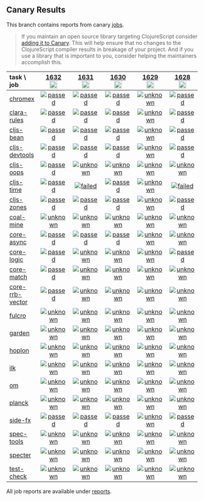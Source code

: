 ## Canary Results

This branch contains reports from canary [jobs](https://github.com/cljs-oss/canary/tree/jobs).

> If you maintain an open source library targeting ClojureScript consider [adding it to Canary](https://github.com/cljs-oss/canary/tree/master#how-to-participate). This will help ensure that no changes to the ClojureScript compiler results in breakage of your project. And if you use a library that is important to you, consider helping the maintainers accomplish this.

[//]: # (begin_overview_table)

| task \ job | <a href="reports/2020/12/18/job-001632-1.10.825-5e88d338" title="job #1632&#xA;&#xA;job&#xA;&#xA;requested by BinaryAge Bot (@babot) on 2020-12-18T11:10:36Z">1632<br/><img width=20 height=20 src="https://avatars0.githubusercontent.com/u/1476765?v=4&s=60"></a> | <a href="reports/2020/12/17/job-001631-1.10.825-5e88d338" title="job #1631&#xA;&#xA;job&#xA;&#xA;requested by BinaryAge Bot (@babot) on 2020-12-17T11:08:33Z">1631<br/><img width=20 height=20 src="https://avatars0.githubusercontent.com/u/1476765?v=4&s=60"></a> | <a href="reports/2020/12/16/job-001630-1.10.825-5e88d338" title="job #1630&#xA;&#xA;job&#xA;&#xA;requested by BinaryAge Bot (@babot) on 2020-12-16T11:08:29Z">1630<br/><img width=20 height=20 src="https://avatars0.githubusercontent.com/u/1476765?v=4&s=60"></a> | <a href="reports/2020/12/15/job-001629-1.10.825-5e88d338" title="job #1629&#xA;&#xA;job&#xA;&#xA;requested by BinaryAge Bot (@babot) on 2020-12-15T11:08:28Z">1629<br/><img width=20 height=20 src="https://avatars0.githubusercontent.com/u/1476765?v=4&s=60"></a> | <a href="reports/2020/12/14/job-001628-1.10.825-5e88d338" title="job #1628&#xA;&#xA;job&#xA;&#xA;requested by BinaryAge Bot (@babot) on 2020-12-14T11:08:31Z">1628<br/><img width=20 height=20 src="https://avatars0.githubusercontent.com/u/1476765?v=4&s=60"></a> | <a href="reports/2020/12/13/job-001627-1.10.825-5e88d338" title="job #1627&#xA;&#xA;job&#xA;&#xA;requested by BinaryAge Bot (@babot) on 2020-12-13T11:08:42Z">1627<br/><img width=20 height=20 src="https://avatars0.githubusercontent.com/u/1476765?v=4&s=60"></a> | <a href="reports/2020/12/12/job-001626-1.10.825-5e88d338" title="job #1626&#xA;&#xA;job&#xA;&#xA;requested by BinaryAge Bot (@babot) on 2020-12-12T11:08:26Z">1626<br/><img width=20 height=20 src="https://avatars0.githubusercontent.com/u/1476765?v=4&s=60"></a> | <a href="reports/2020/12/11/job-001625-1.10.825-5e88d338" title="job #1625&#xA;&#xA;job&#xA;&#xA;requested by BinaryAge Bot (@babot) on 2020-12-11T11:08:42Z">1625<br/><img width=20 height=20 src="https://avatars0.githubusercontent.com/u/1476765?v=4&s=60"></a> | <a href="reports/2020/12/10/job-001624-1.10.825-5e88d338" title="job #1624&#xA;&#xA;job&#xA;&#xA;requested by BinaryAge Bot (@babot) on 2020-12-10T11:08:08Z">1624<br/><img width=20 height=20 src="https://avatars0.githubusercontent.com/u/1476765?v=4&s=60"></a> | <a href="reports/2020/12/09/job-001623-1.10.825-5e88d338" title="job #1623&#xA;&#xA;job&#xA;&#xA;requested by BinaryAge Bot (@babot) on 2020-12-09T11:08:38Z">1623<br/><img width=20 height=20 src="https://avatars0.githubusercontent.com/u/1476765?v=4&s=60"></a> |
| :--- | :---: | :---: | :---: | :---: | :---: | :---: | :---: | :---: | :---: | :---: |
| [chromex](https://github.com/binaryage/chromex) | <a href="reports/2020/12/18/job-001632-1.10.825-5e88d338#-chromex"><img title="passed" src="http://box.binaryage.com/s-passed.svg"><a> | <a href="reports/2020/12/17/job-001631-1.10.825-5e88d338#-chromex"><img title="passed" src="http://box.binaryage.com/s-passed.svg"><a> | <a href="reports/2020/12/16/job-001630-1.10.825-5e88d338#-chromex"><img title="passed" src="http://box.binaryage.com/s-passed.svg"><a> | <a href="reports/2020/12/15/job-001629-1.10.825-5e88d338#-chromex"><img title="unknown" src="http://box.binaryage.com/s-unknown.svg"><a> | <a href="reports/2020/12/14/job-001628-1.10.825-5e88d338#-chromex"><img title="passed" src="http://box.binaryage.com/s-passed.svg"><a> | <a href="reports/2020/12/13/job-001627-1.10.825-5e88d338#-chromex"><img title="passed" src="http://box.binaryage.com/s-passed.svg"><a> | <a href="reports/2020/12/12/job-001626-1.10.825-5e88d338#-chromex"><img title="passed" src="http://box.binaryage.com/s-passed.svg"><a> | <a href="reports/2020/12/11/job-001625-1.10.825-5e88d338#-chromex"><img title="unknown" src="http://box.binaryage.com/s-unknown.svg"><a> | <a href="reports/2020/12/10/job-001624-1.10.825-5e88d338#-chromex"><img title="unknown" src="http://box.binaryage.com/s-unknown.svg"><a> | <a href="reports/2020/12/09/job-001623-1.10.825-5e88d338#-chromex"><img title="unknown" src="http://box.binaryage.com/s-unknown.svg"><a> |
| [clara-rules](https://github.com/cerner/clara-rules) | <a href="reports/2020/12/18/job-001632-1.10.825-5e88d338#-clara-rules"><img title="passed" src="http://box.binaryage.com/s-passed.svg"><a> | <a href="reports/2020/12/17/job-001631-1.10.825-5e88d338#-clara-rules"><img title="passed" src="http://box.binaryage.com/s-passed.svg"><a> | <a href="reports/2020/12/16/job-001630-1.10.825-5e88d338#-clara-rules"><img title="passed" src="http://box.binaryage.com/s-passed.svg"><a> | <a href="reports/2020/12/15/job-001629-1.10.825-5e88d338#-clara-rules"><img title="unknown" src="http://box.binaryage.com/s-unknown.svg"><a> | <a href="reports/2020/12/14/job-001628-1.10.825-5e88d338#-clara-rules"><img title="passed" src="http://box.binaryage.com/s-passed.svg"><a> | <a href="reports/2020/12/13/job-001627-1.10.825-5e88d338#-clara-rules"><img title="passed" src="http://box.binaryage.com/s-passed.svg"><a> | <a href="reports/2020/12/12/job-001626-1.10.825-5e88d338#-clara-rules"><img title="passed" src="http://box.binaryage.com/s-passed.svg"><a> | <a href="reports/2020/12/11/job-001625-1.10.825-5e88d338#-clara-rules"><img title="unknown" src="http://box.binaryage.com/s-unknown.svg"><a> | <a href="reports/2020/12/10/job-001624-1.10.825-5e88d338#-clara-rules"><img title="unknown" src="http://box.binaryage.com/s-unknown.svg"><a> | <a href="reports/2020/12/09/job-001623-1.10.825-5e88d338#-clara-rules"><img title="unknown" src="http://box.binaryage.com/s-unknown.svg"><a> |
| [cljs-bean](https://github.com/mfikes/cljs-bean) | <a href="reports/2020/12/18/job-001632-1.10.825-5e88d338#-cljs-bean"><img title="passed" src="http://box.binaryage.com/s-passed.svg"><a> | <a href="reports/2020/12/17/job-001631-1.10.825-5e88d338#-cljs-bean"><img title="passed" src="http://box.binaryage.com/s-passed.svg"><a> | <a href="reports/2020/12/16/job-001630-1.10.825-5e88d338#-cljs-bean"><img title="passed" src="http://box.binaryage.com/s-passed.svg"><a> | <a href="reports/2020/12/15/job-001629-1.10.825-5e88d338#-cljs-bean"><img title="unknown" src="http://box.binaryage.com/s-unknown.svg"><a> | <a href="reports/2020/12/14/job-001628-1.10.825-5e88d338#-cljs-bean"><img title="passed" src="http://box.binaryage.com/s-passed.svg"><a> | <a href="reports/2020/12/13/job-001627-1.10.825-5e88d338#-cljs-bean"><img title="passed" src="http://box.binaryage.com/s-passed.svg"><a> | <a href="reports/2020/12/12/job-001626-1.10.825-5e88d338#-cljs-bean"><img title="passed" src="http://box.binaryage.com/s-passed.svg"><a> | <a href="reports/2020/12/11/job-001625-1.10.825-5e88d338#-cljs-bean"><img title="unknown" src="http://box.binaryage.com/s-unknown.svg"><a> | <a href="reports/2020/12/10/job-001624-1.10.825-5e88d338#-cljs-bean"><img title="unknown" src="http://box.binaryage.com/s-unknown.svg"><a> | <a href="reports/2020/12/09/job-001623-1.10.825-5e88d338#-cljs-bean"><img title="unknown" src="http://box.binaryage.com/s-unknown.svg"><a> |
| [cljs-devtools](https://github.com/binaryage/cljs-devtools) | <a href="reports/2020/12/18/job-001632-1.10.825-5e88d338#-cljs-devtools"><img title="passed" src="http://box.binaryage.com/s-passed.svg"><a> | <a href="reports/2020/12/17/job-001631-1.10.825-5e88d338#-cljs-devtools"><img title="passed" src="http://box.binaryage.com/s-passed.svg"><a> | <a href="reports/2020/12/16/job-001630-1.10.825-5e88d338#-cljs-devtools"><img title="passed" src="http://box.binaryage.com/s-passed.svg"><a> | <a href="reports/2020/12/15/job-001629-1.10.825-5e88d338#-cljs-devtools"><img title="unknown" src="http://box.binaryage.com/s-unknown.svg"><a> | <a href="reports/2020/12/14/job-001628-1.10.825-5e88d338#-cljs-devtools"><img title="passed" src="http://box.binaryage.com/s-passed.svg"><a> | <a href="reports/2020/12/13/job-001627-1.10.825-5e88d338#-cljs-devtools"><img title="passed" src="http://box.binaryage.com/s-passed.svg"><a> | <a href="reports/2020/12/12/job-001626-1.10.825-5e88d338#-cljs-devtools"><img title="passed" src="http://box.binaryage.com/s-passed.svg"><a> | <a href="reports/2020/12/11/job-001625-1.10.825-5e88d338#-cljs-devtools"><img title="unknown" src="http://box.binaryage.com/s-unknown.svg"><a> | <a href="reports/2020/12/10/job-001624-1.10.825-5e88d338#-cljs-devtools"><img title="unknown" src="http://box.binaryage.com/s-unknown.svg"><a> | <a href="reports/2020/12/09/job-001623-1.10.825-5e88d338#-cljs-devtools"><img title="unknown" src="http://box.binaryage.com/s-unknown.svg"><a> |
| [cljs-oops](https://github.com/binaryage/cljs-oops) | <a href="reports/2020/12/18/job-001632-1.10.825-5e88d338#-cljs-oops"><img title="passed" src="http://box.binaryage.com/s-passed.svg"><a> | <a href="reports/2020/12/17/job-001631-1.10.825-5e88d338#-cljs-oops"><img title="unknown" src="http://box.binaryage.com/s-unknown.svg"><a> | <a href="reports/2020/12/16/job-001630-1.10.825-5e88d338#-cljs-oops"><img title="unknown" src="http://box.binaryage.com/s-unknown.svg"><a> | <a href="reports/2020/12/15/job-001629-1.10.825-5e88d338#-cljs-oops"><img title="unknown" src="http://box.binaryage.com/s-unknown.svg"><a> | <a href="reports/2020/12/14/job-001628-1.10.825-5e88d338#-cljs-oops"><img title="unknown" src="http://box.binaryage.com/s-unknown.svg"><a> | <a href="reports/2020/12/13/job-001627-1.10.825-5e88d338#-cljs-oops"><img title="passed" src="http://box.binaryage.com/s-passed.svg"><a> | <a href="reports/2020/12/12/job-001626-1.10.825-5e88d338#-cljs-oops"><img title="unknown" src="http://box.binaryage.com/s-unknown.svg"><a> | <a href="reports/2020/12/11/job-001625-1.10.825-5e88d338#-cljs-oops"><img title="unknown" src="http://box.binaryage.com/s-unknown.svg"><a> | <a href="reports/2020/12/10/job-001624-1.10.825-5e88d338#-cljs-oops"><img title="unknown" src="http://box.binaryage.com/s-unknown.svg"><a> | <a href="reports/2020/12/09/job-001623-1.10.825-5e88d338#-cljs-oops"><img title="unknown" src="http://box.binaryage.com/s-unknown.svg"><a> |
| [cljs-time](https://github.com/andrewmcveigh/cljs-time) | <a href="reports/2020/12/18/job-001632-1.10.825-5e88d338#-cljs-time"><img title="passed" src="http://box.binaryage.com/s-passed.svg"><a> | <a href="reports/2020/12/17/job-001631-1.10.825-5e88d338#-cljs-time"><img title="failed" src="http://box.binaryage.com/s-failed.svg"><a> | <a href="reports/2020/12/16/job-001630-1.10.825-5e88d338#-cljs-time"><img title="passed" src="http://box.binaryage.com/s-passed.svg"><a> | <a href="reports/2020/12/15/job-001629-1.10.825-5e88d338#-cljs-time"><img title="unknown" src="http://box.binaryage.com/s-unknown.svg"><a> | <a href="reports/2020/12/14/job-001628-1.10.825-5e88d338#-cljs-time"><img title="failed" src="http://box.binaryage.com/s-failed.svg"><a> | <a href="reports/2020/12/13/job-001627-1.10.825-5e88d338#-cljs-time"><img title="passed" src="http://box.binaryage.com/s-passed.svg"><a> | <a href="reports/2020/12/12/job-001626-1.10.825-5e88d338#-cljs-time"><img title="passed" src="http://box.binaryage.com/s-passed.svg"><a> | <a href="reports/2020/12/11/job-001625-1.10.825-5e88d338#-cljs-time"><img title="unknown" src="http://box.binaryage.com/s-unknown.svg"><a> | <a href="reports/2020/12/10/job-001624-1.10.825-5e88d338#-cljs-time"><img title="unknown" src="http://box.binaryage.com/s-unknown.svg"><a> | <a href="reports/2020/12/09/job-001623-1.10.825-5e88d338#-cljs-time"><img title="unknown" src="http://box.binaryage.com/s-unknown.svg"><a> |
| [cljs-zones](https://github.com/binaryage/cljs-zones) | <a href="reports/2020/12/18/job-001632-1.10.825-5e88d338#-cljs-zones"><img title="passed" src="http://box.binaryage.com/s-passed.svg"><a> | <a href="reports/2020/12/17/job-001631-1.10.825-5e88d338#-cljs-zones"><img title="passed" src="http://box.binaryage.com/s-passed.svg"><a> | <a href="reports/2020/12/16/job-001630-1.10.825-5e88d338#-cljs-zones"><img title="passed" src="http://box.binaryage.com/s-passed.svg"><a> | <a href="reports/2020/12/15/job-001629-1.10.825-5e88d338#-cljs-zones"><img title="unknown" src="http://box.binaryage.com/s-unknown.svg"><a> | <a href="reports/2020/12/14/job-001628-1.10.825-5e88d338#-cljs-zones"><img title="passed" src="http://box.binaryage.com/s-passed.svg"><a> | <a href="reports/2020/12/13/job-001627-1.10.825-5e88d338#-cljs-zones"><img title="passed" src="http://box.binaryage.com/s-passed.svg"><a> | <a href="reports/2020/12/12/job-001626-1.10.825-5e88d338#-cljs-zones"><img title="passed" src="http://box.binaryage.com/s-passed.svg"><a> | <a href="reports/2020/12/11/job-001625-1.10.825-5e88d338#-cljs-zones"><img title="unknown" src="http://box.binaryage.com/s-unknown.svg"><a> | <a href="reports/2020/12/10/job-001624-1.10.825-5e88d338#-cljs-zones"><img title="unknown" src="http://box.binaryage.com/s-unknown.svg"><a> | <a href="reports/2020/12/09/job-001623-1.10.825-5e88d338#-cljs-zones"><img title="unknown" src="http://box.binaryage.com/s-unknown.svg"><a> |
| [coal-mine](https://github.com/mfikes/coal-mine) | <a href="reports/2020/12/18/job-001632-1.10.825-5e88d338#-coal-mine"><img title="unknown" src="http://box.binaryage.com/s-unknown.svg"><a> | <a href="reports/2020/12/17/job-001631-1.10.825-5e88d338#-coal-mine"><img title="unknown" src="http://box.binaryage.com/s-unknown.svg"><a> | <a href="reports/2020/12/16/job-001630-1.10.825-5e88d338#-coal-mine"><img title="unknown" src="http://box.binaryage.com/s-unknown.svg"><a> | <a href="reports/2020/12/15/job-001629-1.10.825-5e88d338#-coal-mine"><img title="unknown" src="http://box.binaryage.com/s-unknown.svg"><a> | <a href="reports/2020/12/14/job-001628-1.10.825-5e88d338#-coal-mine"><img title="unknown" src="http://box.binaryage.com/s-unknown.svg"><a> | <a href="reports/2020/12/13/job-001627-1.10.825-5e88d338#-coal-mine"><img title="passed" src="http://box.binaryage.com/s-passed.svg"><a> | <a href="reports/2020/12/12/job-001626-1.10.825-5e88d338#-coal-mine"><img title="unknown" src="http://box.binaryage.com/s-unknown.svg"><a> | <a href="reports/2020/12/11/job-001625-1.10.825-5e88d338#-coal-mine"><img title="unknown" src="http://box.binaryage.com/s-unknown.svg"><a> | <a href="reports/2020/12/10/job-001624-1.10.825-5e88d338#-coal-mine"><img title="unknown" src="http://box.binaryage.com/s-unknown.svg"><a> | <a href="reports/2020/12/09/job-001623-1.10.825-5e88d338#-coal-mine"><img title="unknown" src="http://box.binaryage.com/s-unknown.svg"><a> |
| [core-async](https://github.com/clojure/core.async) | <a href="reports/2020/12/18/job-001632-1.10.825-5e88d338#-core-async"><img title="passed" src="http://box.binaryage.com/s-passed.svg"><a> | <a href="reports/2020/12/17/job-001631-1.10.825-5e88d338#-core-async"><img title="passed" src="http://box.binaryage.com/s-passed.svg"><a> | <a href="reports/2020/12/16/job-001630-1.10.825-5e88d338#-core-async"><img title="passed" src="http://box.binaryage.com/s-passed.svg"><a> | <a href="reports/2020/12/15/job-001629-1.10.825-5e88d338#-core-async"><img title="unknown" src="http://box.binaryage.com/s-unknown.svg"><a> | <a href="reports/2020/12/14/job-001628-1.10.825-5e88d338#-core-async"><img title="unknown" src="http://box.binaryage.com/s-unknown.svg"><a> | <a href="reports/2020/12/13/job-001627-1.10.825-5e88d338#-core-async"><img title="passed" src="http://box.binaryage.com/s-passed.svg"><a> | <a href="reports/2020/12/12/job-001626-1.10.825-5e88d338#-core-async"><img title="passed" src="http://box.binaryage.com/s-passed.svg"><a> | <a href="reports/2020/12/11/job-001625-1.10.825-5e88d338#-core-async"><img title="unknown" src="http://box.binaryage.com/s-unknown.svg"><a> | <a href="reports/2020/12/10/job-001624-1.10.825-5e88d338#-core-async"><img title="unknown" src="http://box.binaryage.com/s-unknown.svg"><a> | <a href="reports/2020/12/09/job-001623-1.10.825-5e88d338#-core-async"><img title="unknown" src="http://box.binaryage.com/s-unknown.svg"><a> |
| [core-logic](https://github.com/clojure/core.logic) | <a href="reports/2020/12/18/job-001632-1.10.825-5e88d338#-core-logic"><img title="passed" src="http://box.binaryage.com/s-passed.svg"><a> | <a href="reports/2020/12/17/job-001631-1.10.825-5e88d338#-core-logic"><img title="unknown" src="http://box.binaryage.com/s-unknown.svg"><a> | <a href="reports/2020/12/16/job-001630-1.10.825-5e88d338#-core-logic"><img title="unknown" src="http://box.binaryage.com/s-unknown.svg"><a> | <a href="reports/2020/12/15/job-001629-1.10.825-5e88d338#-core-logic"><img title="unknown" src="http://box.binaryage.com/s-unknown.svg"><a> | <a href="reports/2020/12/14/job-001628-1.10.825-5e88d338#-core-logic"><img title="passed" src="http://box.binaryage.com/s-passed.svg"><a> | <a href="reports/2020/12/13/job-001627-1.10.825-5e88d338#-core-logic"><img title="passed" src="http://box.binaryage.com/s-passed.svg"><a> | <a href="reports/2020/12/12/job-001626-1.10.825-5e88d338#-core-logic"><img title="unknown" src="http://box.binaryage.com/s-unknown.svg"><a> | <a href="reports/2020/12/11/job-001625-1.10.825-5e88d338#-core-logic"><img title="unknown" src="http://box.binaryage.com/s-unknown.svg"><a> | <a href="reports/2020/12/10/job-001624-1.10.825-5e88d338#-core-logic"><img title="unknown" src="http://box.binaryage.com/s-unknown.svg"><a> | <a href="reports/2020/12/09/job-001623-1.10.825-5e88d338#-core-logic"><img title="unknown" src="http://box.binaryage.com/s-unknown.svg"><a> |
| [core-match](https://github.com/clojure/core.match) | <a href="reports/2020/12/18/job-001632-1.10.825-5e88d338#-core-match"><img title="passed" src="http://box.binaryage.com/s-passed.svg"><a> | <a href="reports/2020/12/17/job-001631-1.10.825-5e88d338#-core-match"><img title="unknown" src="http://box.binaryage.com/s-unknown.svg"><a> | <a href="reports/2020/12/16/job-001630-1.10.825-5e88d338#-core-match"><img title="unknown" src="http://box.binaryage.com/s-unknown.svg"><a> | <a href="reports/2020/12/15/job-001629-1.10.825-5e88d338#-core-match"><img title="unknown" src="http://box.binaryage.com/s-unknown.svg"><a> | <a href="reports/2020/12/14/job-001628-1.10.825-5e88d338#-core-match"><img title="unknown" src="http://box.binaryage.com/s-unknown.svg"><a> | <a href="reports/2020/12/13/job-001627-1.10.825-5e88d338#-core-match"><img title="passed" src="http://box.binaryage.com/s-passed.svg"><a> | <a href="reports/2020/12/12/job-001626-1.10.825-5e88d338#-core-match"><img title="unknown" src="http://box.binaryage.com/s-unknown.svg"><a> | <a href="reports/2020/12/11/job-001625-1.10.825-5e88d338#-core-match"><img title="unknown" src="http://box.binaryage.com/s-unknown.svg"><a> | <a href="reports/2020/12/10/job-001624-1.10.825-5e88d338#-core-match"><img title="unknown" src="http://box.binaryage.com/s-unknown.svg"><a> | <a href="reports/2020/12/09/job-001623-1.10.825-5e88d338#-core-match"><img title="unknown" src="http://box.binaryage.com/s-unknown.svg"><a> |
| [core-rrb-vector](https://github.com/clojure/core.rrb-vector) | <a href="reports/2020/12/18/job-001632-1.10.825-5e88d338#-core-rrb-vector"><img title="passed" src="http://box.binaryage.com/s-passed.svg"><a> | <a href="reports/2020/12/17/job-001631-1.10.825-5e88d338#-core-rrb-vector"><img title="unknown" src="http://box.binaryage.com/s-unknown.svg"><a> | <a href="reports/2020/12/16/job-001630-1.10.825-5e88d338#-core-rrb-vector"><img title="unknown" src="http://box.binaryage.com/s-unknown.svg"><a> | <a href="reports/2020/12/15/job-001629-1.10.825-5e88d338#-core-rrb-vector"><img title="unknown" src="http://box.binaryage.com/s-unknown.svg"><a> | <a href="reports/2020/12/14/job-001628-1.10.825-5e88d338#-core-rrb-vector"><img title="unknown" src="http://box.binaryage.com/s-unknown.svg"><a> | <a href="reports/2020/12/13/job-001627-1.10.825-5e88d338#-core-rrb-vector"><img title="passed" src="http://box.binaryage.com/s-passed.svg"><a> | <a href="reports/2020/12/12/job-001626-1.10.825-5e88d338#-core-rrb-vector"><img title="unknown" src="http://box.binaryage.com/s-unknown.svg"><a> | <a href="reports/2020/12/11/job-001625-1.10.825-5e88d338#-core-rrb-vector"><img title="unknown" src="http://box.binaryage.com/s-unknown.svg"><a> | <a href="reports/2020/12/10/job-001624-1.10.825-5e88d338#-core-rrb-vector"><img title="unknown" src="http://box.binaryage.com/s-unknown.svg"><a> | <a href="reports/2020/12/09/job-001623-1.10.825-5e88d338#-core-rrb-vector"><img title="unknown" src="http://box.binaryage.com/s-unknown.svg"><a> |
| [fulcro](https://github.com/fulcrologic/fulcro) | <a href="reports/2020/12/18/job-001632-1.10.825-5e88d338#-fulcro"><img title="unknown" src="http://box.binaryage.com/s-unknown.svg"><a> | <a href="reports/2020/12/17/job-001631-1.10.825-5e88d338#-fulcro"><img title="unknown" src="http://box.binaryage.com/s-unknown.svg"><a> | <a href="reports/2020/12/16/job-001630-1.10.825-5e88d338#-fulcro"><img title="unknown" src="http://box.binaryage.com/s-unknown.svg"><a> | <a href="reports/2020/12/15/job-001629-1.10.825-5e88d338#-fulcro"><img title="unknown" src="http://box.binaryage.com/s-unknown.svg"><a> | <a href="reports/2020/12/14/job-001628-1.10.825-5e88d338#-fulcro"><img title="unknown" src="http://box.binaryage.com/s-unknown.svg"><a> | <a href="reports/2020/12/13/job-001627-1.10.825-5e88d338#-fulcro"><img title="passed" src="http://box.binaryage.com/s-passed.svg"><a> | <a href="reports/2020/12/12/job-001626-1.10.825-5e88d338#-fulcro"><img title="unknown" src="http://box.binaryage.com/s-unknown.svg"><a> | <a href="reports/2020/12/11/job-001625-1.10.825-5e88d338#-fulcro"><img title="unknown" src="http://box.binaryage.com/s-unknown.svg"><a> | <a href="reports/2020/12/10/job-001624-1.10.825-5e88d338#-fulcro"><img title="unknown" src="http://box.binaryage.com/s-unknown.svg"><a> | <a href="reports/2020/12/09/job-001623-1.10.825-5e88d338#-fulcro"><img title="unknown" src="http://box.binaryage.com/s-unknown.svg"><a> |
| [garden](https://github.com/noprompt/garden) | <a href="reports/2020/12/18/job-001632-1.10.825-5e88d338#-garden"><img title="unknown" src="http://box.binaryage.com/s-unknown.svg"><a> | <a href="reports/2020/12/17/job-001631-1.10.825-5e88d338#-garden"><img title="unknown" src="http://box.binaryage.com/s-unknown.svg"><a> | <a href="reports/2020/12/16/job-001630-1.10.825-5e88d338#-garden"><img title="unknown" src="http://box.binaryage.com/s-unknown.svg"><a> | <a href="reports/2020/12/15/job-001629-1.10.825-5e88d338#-garden"><img title="unknown" src="http://box.binaryage.com/s-unknown.svg"><a> | <a href="reports/2020/12/14/job-001628-1.10.825-5e88d338#-garden"><img title="unknown" src="http://box.binaryage.com/s-unknown.svg"><a> | <a href="reports/2020/12/13/job-001627-1.10.825-5e88d338#-garden"><img title="passed" src="http://box.binaryage.com/s-passed.svg"><a> | <a href="reports/2020/12/12/job-001626-1.10.825-5e88d338#-garden"><img title="unknown" src="http://box.binaryage.com/s-unknown.svg"><a> | <a href="reports/2020/12/11/job-001625-1.10.825-5e88d338#-garden"><img title="unknown" src="http://box.binaryage.com/s-unknown.svg"><a> | <a href="reports/2020/12/10/job-001624-1.10.825-5e88d338#-garden"><img title="unknown" src="http://box.binaryage.com/s-unknown.svg"><a> | <a href="reports/2020/12/09/job-001623-1.10.825-5e88d338#-garden"><img title="unknown" src="http://box.binaryage.com/s-unknown.svg"><a> |
| [hoplon](https://github.com/hoplon/hoplon) | <a href="reports/2020/12/18/job-001632-1.10.825-5e88d338#-hoplon"><img title="unknown" src="http://box.binaryage.com/s-unknown.svg"><a> | <a href="reports/2020/12/17/job-001631-1.10.825-5e88d338#-hoplon"><img title="unknown" src="http://box.binaryage.com/s-unknown.svg"><a> | <a href="reports/2020/12/16/job-001630-1.10.825-5e88d338#-hoplon"><img title="unknown" src="http://box.binaryage.com/s-unknown.svg"><a> | <a href="reports/2020/12/15/job-001629-1.10.825-5e88d338#-hoplon"><img title="unknown" src="http://box.binaryage.com/s-unknown.svg"><a> | <a href="reports/2020/12/14/job-001628-1.10.825-5e88d338#-hoplon"><img title="unknown" src="http://box.binaryage.com/s-unknown.svg"><a> | <a href="reports/2020/12/13/job-001627-1.10.825-5e88d338#-hoplon"><img title="passed" src="http://box.binaryage.com/s-passed.svg"><a> | <a href="reports/2020/12/12/job-001626-1.10.825-5e88d338#-hoplon"><img title="unknown" src="http://box.binaryage.com/s-unknown.svg"><a> | <a href="reports/2020/12/11/job-001625-1.10.825-5e88d338#-hoplon"><img title="unknown" src="http://box.binaryage.com/s-unknown.svg"><a> | <a href="reports/2020/12/10/job-001624-1.10.825-5e88d338#-hoplon"><img title="unknown" src="http://box.binaryage.com/s-unknown.svg"><a> | <a href="reports/2020/12/09/job-001623-1.10.825-5e88d338#-hoplon"><img title="unknown" src="http://box.binaryage.com/s-unknown.svg"><a> |
| [ilk](https://github.com/mfikes/ilk) | <a href="reports/2020/12/18/job-001632-1.10.825-5e88d338#-ilk"><img title="unknown" src="http://box.binaryage.com/s-unknown.svg"><a> | <a href="reports/2020/12/17/job-001631-1.10.825-5e88d338#-ilk"><img title="unknown" src="http://box.binaryage.com/s-unknown.svg"><a> | <a href="reports/2020/12/16/job-001630-1.10.825-5e88d338#-ilk"><img title="unknown" src="http://box.binaryage.com/s-unknown.svg"><a> | <a href="reports/2020/12/15/job-001629-1.10.825-5e88d338#-ilk"><img title="unknown" src="http://box.binaryage.com/s-unknown.svg"><a> | <a href="reports/2020/12/14/job-001628-1.10.825-5e88d338#-ilk"><img title="unknown" src="http://box.binaryage.com/s-unknown.svg"><a> | <a href="reports/2020/12/13/job-001627-1.10.825-5e88d338#-ilk"><img title="passed" src="http://box.binaryage.com/s-passed.svg"><a> | <a href="reports/2020/12/12/job-001626-1.10.825-5e88d338#-ilk"><img title="unknown" src="http://box.binaryage.com/s-unknown.svg"><a> | <a href="reports/2020/12/11/job-001625-1.10.825-5e88d338#-ilk"><img title="unknown" src="http://box.binaryage.com/s-unknown.svg"><a> | <a href="reports/2020/12/10/job-001624-1.10.825-5e88d338#-ilk"><img title="unknown" src="http://box.binaryage.com/s-unknown.svg"><a> | <a href="reports/2020/12/09/job-001623-1.10.825-5e88d338#-ilk"><img title="unknown" src="http://box.binaryage.com/s-unknown.svg"><a> |
| [om](https://github.com/omcljs/om) | <a href="reports/2020/12/18/job-001632-1.10.825-5e88d338#-om"><img title="unknown" src="http://box.binaryage.com/s-unknown.svg"><a> | <a href="reports/2020/12/17/job-001631-1.10.825-5e88d338#-om"><img title="unknown" src="http://box.binaryage.com/s-unknown.svg"><a> | <a href="reports/2020/12/16/job-001630-1.10.825-5e88d338#-om"><img title="unknown" src="http://box.binaryage.com/s-unknown.svg"><a> | <a href="reports/2020/12/15/job-001629-1.10.825-5e88d338#-om"><img title="unknown" src="http://box.binaryage.com/s-unknown.svg"><a> | <a href="reports/2020/12/14/job-001628-1.10.825-5e88d338#-om"><img title="unknown" src="http://box.binaryage.com/s-unknown.svg"><a> | <a href="reports/2020/12/13/job-001627-1.10.825-5e88d338#-om"><img title="passed" src="http://box.binaryage.com/s-passed.svg"><a> | <a href="reports/2020/12/12/job-001626-1.10.825-5e88d338#-om"><img title="unknown" src="http://box.binaryage.com/s-unknown.svg"><a> | <a href="reports/2020/12/11/job-001625-1.10.825-5e88d338#-om"><img title="unknown" src="http://box.binaryage.com/s-unknown.svg"><a> | <a href="reports/2020/12/10/job-001624-1.10.825-5e88d338#-om"><img title="unknown" src="http://box.binaryage.com/s-unknown.svg"><a> | <a href="reports/2020/12/09/job-001623-1.10.825-5e88d338#-om"><img title="unknown" src="http://box.binaryage.com/s-unknown.svg"><a> |
| [planck](https://github.com/planck-repl/planck) | <a href="reports/2020/12/18/job-001632-1.10.825-5e88d338#-planck"><img title="unknown" src="http://box.binaryage.com/s-unknown.svg"><a> | <a href="reports/2020/12/17/job-001631-1.10.825-5e88d338#-planck"><img title="unknown" src="http://box.binaryage.com/s-unknown.svg"><a> | <a href="reports/2020/12/16/job-001630-1.10.825-5e88d338#-planck"><img title="unknown" src="http://box.binaryage.com/s-unknown.svg"><a> | <a href="reports/2020/12/15/job-001629-1.10.825-5e88d338#-planck"><img title="unknown" src="http://box.binaryage.com/s-unknown.svg"><a> | <a href="reports/2020/12/14/job-001628-1.10.825-5e88d338#-planck"><img title="unknown" src="http://box.binaryage.com/s-unknown.svg"><a> | <a href="reports/2020/12/13/job-001627-1.10.825-5e88d338#-planck"><img title="unknown" src="http://box.binaryage.com/s-unknown.svg"><a> | <a href="reports/2020/12/12/job-001626-1.10.825-5e88d338#-planck"><img title="unknown" src="http://box.binaryage.com/s-unknown.svg"><a> | <a href="reports/2020/12/11/job-001625-1.10.825-5e88d338#-planck"><img title="unknown" src="http://box.binaryage.com/s-unknown.svg"><a> | <a href="reports/2020/12/10/job-001624-1.10.825-5e88d338#-planck"><img title="unknown" src="http://box.binaryage.com/s-unknown.svg"><a> | <a href="reports/2020/12/09/job-001623-1.10.825-5e88d338#-planck"><img title="unknown" src="http://box.binaryage.com/s-unknown.svg"><a> |
| [side-fx](https://github.com/cljsrn/side-fx) | <a href="reports/2020/12/18/job-001632-1.10.825-5e88d338#-side-fx"><img title="passed" src="http://box.binaryage.com/s-passed.svg"><a> | <a href="reports/2020/12/17/job-001631-1.10.825-5e88d338#-side-fx"><img title="passed" src="http://box.binaryage.com/s-passed.svg"><a> | <a href="reports/2020/12/16/job-001630-1.10.825-5e88d338#-side-fx"><img title="passed" src="http://box.binaryage.com/s-passed.svg"><a> | <a href="reports/2020/12/15/job-001629-1.10.825-5e88d338#-side-fx"><img title="unknown" src="http://box.binaryage.com/s-unknown.svg"><a> | <a href="reports/2020/12/14/job-001628-1.10.825-5e88d338#-side-fx"><img title="passed" src="http://box.binaryage.com/s-passed.svg"><a> | <a href="reports/2020/12/13/job-001627-1.10.825-5e88d338#-side-fx"><img title="passed" src="http://box.binaryage.com/s-passed.svg"><a> | <a href="reports/2020/12/12/job-001626-1.10.825-5e88d338#-side-fx"><img title="passed" src="http://box.binaryage.com/s-passed.svg"><a> | <a href="reports/2020/12/11/job-001625-1.10.825-5e88d338#-side-fx"><img title="unknown" src="http://box.binaryage.com/s-unknown.svg"><a> | <a href="reports/2020/12/10/job-001624-1.10.825-5e88d338#-side-fx"><img title="unknown" src="http://box.binaryage.com/s-unknown.svg"><a> | <a href="reports/2020/12/09/job-001623-1.10.825-5e88d338#-side-fx"><img title="unknown" src="http://box.binaryage.com/s-unknown.svg"><a> |
| [spec-tools](https://github.com/metosin/spec-tools) | <a href="reports/2020/12/18/job-001632-1.10.825-5e88d338#-spec-tools"><img title="unknown" src="http://box.binaryage.com/s-unknown.svg"><a> | <a href="reports/2020/12/17/job-001631-1.10.825-5e88d338#-spec-tools"><img title="unknown" src="http://box.binaryage.com/s-unknown.svg"><a> | <a href="reports/2020/12/16/job-001630-1.10.825-5e88d338#-spec-tools"><img title="unknown" src="http://box.binaryage.com/s-unknown.svg"><a> | <a href="reports/2020/12/15/job-001629-1.10.825-5e88d338#-spec-tools"><img title="unknown" src="http://box.binaryage.com/s-unknown.svg"><a> | <a href="reports/2020/12/14/job-001628-1.10.825-5e88d338#-spec-tools"><img title="unknown" src="http://box.binaryage.com/s-unknown.svg"><a> | <a href="reports/2020/12/13/job-001627-1.10.825-5e88d338#-spec-tools"><img title="passed" src="http://box.binaryage.com/s-passed.svg"><a> | <a href="reports/2020/12/12/job-001626-1.10.825-5e88d338#-spec-tools"><img title="unknown" src="http://box.binaryage.com/s-unknown.svg"><a> | <a href="reports/2020/12/11/job-001625-1.10.825-5e88d338#-spec-tools"><img title="unknown" src="http://box.binaryage.com/s-unknown.svg"><a> | <a href="reports/2020/12/10/job-001624-1.10.825-5e88d338#-spec-tools"><img title="unknown" src="http://box.binaryage.com/s-unknown.svg"><a> | <a href="reports/2020/12/09/job-001623-1.10.825-5e88d338#-spec-tools"><img title="unknown" src="http://box.binaryage.com/s-unknown.svg"><a> |
| [specter](https://github.com/nathanmarz/specter) | <a href="reports/2020/12/18/job-001632-1.10.825-5e88d338#-specter"><img title="unknown" src="http://box.binaryage.com/s-unknown.svg"><a> | <a href="reports/2020/12/17/job-001631-1.10.825-5e88d338#-specter"><img title="unknown" src="http://box.binaryage.com/s-unknown.svg"><a> | <a href="reports/2020/12/16/job-001630-1.10.825-5e88d338#-specter"><img title="unknown" src="http://box.binaryage.com/s-unknown.svg"><a> | <a href="reports/2020/12/15/job-001629-1.10.825-5e88d338#-specter"><img title="unknown" src="http://box.binaryage.com/s-unknown.svg"><a> | <a href="reports/2020/12/14/job-001628-1.10.825-5e88d338#-specter"><img title="unknown" src="http://box.binaryage.com/s-unknown.svg"><a> | <a href="reports/2020/12/13/job-001627-1.10.825-5e88d338#-specter"><img title="passed" src="http://box.binaryage.com/s-passed.svg"><a> | <a href="reports/2020/12/12/job-001626-1.10.825-5e88d338#-specter"><img title="unknown" src="http://box.binaryage.com/s-unknown.svg"><a> | <a href="reports/2020/12/11/job-001625-1.10.825-5e88d338#-specter"><img title="unknown" src="http://box.binaryage.com/s-unknown.svg"><a> | <a href="reports/2020/12/10/job-001624-1.10.825-5e88d338#-specter"><img title="unknown" src="http://box.binaryage.com/s-unknown.svg"><a> | <a href="reports/2020/12/09/job-001623-1.10.825-5e88d338#-specter"><img title="unknown" src="http://box.binaryage.com/s-unknown.svg"><a> |
| [test-check](https://github.com/clojure/test.check) | <a href="reports/2020/12/18/job-001632-1.10.825-5e88d338#-test-check"><img title="unknown" src="http://box.binaryage.com/s-unknown.svg"><a> | <a href="reports/2020/12/17/job-001631-1.10.825-5e88d338#-test-check"><img title="unknown" src="http://box.binaryage.com/s-unknown.svg"><a> | <a href="reports/2020/12/16/job-001630-1.10.825-5e88d338#-test-check"><img title="unknown" src="http://box.binaryage.com/s-unknown.svg"><a> | <a href="reports/2020/12/15/job-001629-1.10.825-5e88d338#-test-check"><img title="unknown" src="http://box.binaryage.com/s-unknown.svg"><a> | <a href="reports/2020/12/14/job-001628-1.10.825-5e88d338#-test-check"><img title="unknown" src="http://box.binaryage.com/s-unknown.svg"><a> | <a href="reports/2020/12/13/job-001627-1.10.825-5e88d338#-test-check"><img title="passed" src="http://box.binaryage.com/s-passed.svg"><a> | <a href="reports/2020/12/12/job-001626-1.10.825-5e88d338#-test-check"><img title="unknown" src="http://box.binaryage.com/s-unknown.svg"><a> | <a href="reports/2020/12/11/job-001625-1.10.825-5e88d338#-test-check"><img title="unknown" src="http://box.binaryage.com/s-unknown.svg"><a> | <a href="reports/2020/12/10/job-001624-1.10.825-5e88d338#-test-check"><img title="unknown" src="http://box.binaryage.com/s-unknown.svg"><a> | <a href="reports/2020/12/09/job-001623-1.10.825-5e88d338#-test-check"><img title="unknown" src="http://box.binaryage.com/s-unknown.svg"><a> |

[//]: # (end_overview_table)

All job reports are available under [reports](reports).
